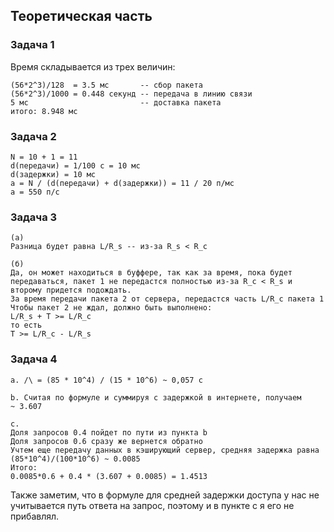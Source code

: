## Теоретическая часть

### Задача 1
Время складывается из трех величин:
```
(56*2^3)/128  = 3.5 мс       -- сбор пакета
(56*2^3)/1000 = 0.448 секунд -- передача в линию связи
5 мс                         -- доставка пакета
итого: 8.948 мс
```

### Задача 2
```
N = 10 + 1 = 11
d(передачи) = 1/100 с = 10 мс
d(задержки) = 10 мс
a = N / (d(передачи) + d(задержки)) = 11 / 20 п/мс
a = 550 п/c
```

### Задача 3
```
(а)
Разница будет равна L/R_s -- из-за R_s < R_c
```
```
(б)
Да, он может находиться в буффере, так как за время, пока будет передаваться, пакет 1 не передастся полностью из-за R_c < R_s и второму придется подождать.
За время передачи пакета 2 от сервера, передастся часть L/R_c пакета 1
Чтобы пакет 2 не ждал, должно быть выполнено:
L/R_s + T >= L/R_c
то есть
T >= L/R_c - L/R_s
```

### Задача 4
```
a. /\ = (85 * 10^4) / (15 * 10^6) ~ 0,057 с
```
```
b. Считая по формуле и суммируя с задержкой в интернете, получаем 
~ 3.607
```
```
c.
Доля запросов 0.4 пойдет по пути из пункта b
Доля запросов 0.6 сразу же вернется обратно
Учтем еще передачу данных в кэширующий сервер, средняя задержка равна (85*10^4)/(100*10^6) ~ 0.0085
Итого:
0.0085*0.6 + 0.4 * (3.607 + 0.0085) = 1.4513
```
Также заметим, что в формуле для средней задержки доступа у нас не учитывается путь ответа на запрос, поэтому и в пункте c я его не прибавлял.